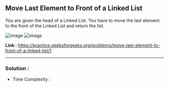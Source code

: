 ## Move Last Element to Front of a Linked List

You are given the head of a Linked List. You have to move the last element to the front of the Linked List and return the list.

![image](https://user-images.githubusercontent.com/23376002/196031059-10de49ca-e71c-4394-a9de-55ff10d69800.png)
![image](https://user-images.githubusercontent.com/23376002/196031071-b02e117c-8667-4ec7-aeb3-1eb2e533f59f.png)


**Link :** https://practice.geeksforgeeks.org/problems/move-last-element-to-front-of-a-linked-list/1

--------------------------------------------------------------------------------------------------------------------------------------------------------


### Solution :

- Time Complexity :

